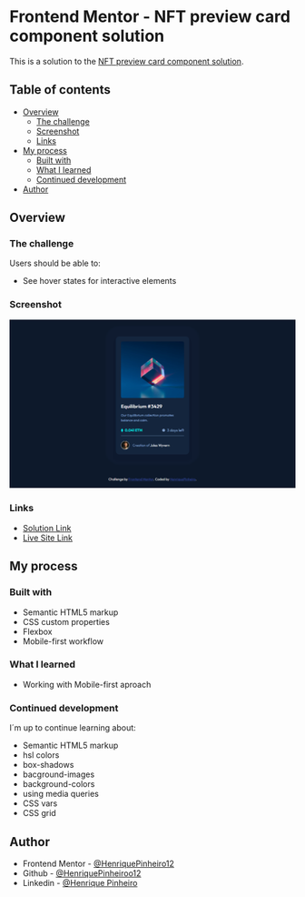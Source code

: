 # Frontend Mentor - NFT preview card component solution

This is a solution to the [NFT preview card component solution](https://www.frontendmentor.io/challenges/nft-preview-card-component-SbdUL_w0U/).


## Table of contents

- [Overview](#overview)
  - [The challenge](#the-challenge)
  - [Screenshot](#screenshot)
  - [Links](#links)
- [My process](#my-process)
  - [Built with](#built-with)
  - [What I learned](#what-i-learned)
  - [Continued development](#continued-development)
- [Author](#author)


## Overview

### The challenge

Users should be able to:

- See hover states for interactive elements

### Screenshot

![](./images/print.png)


### Links

- [Solution Link](https://www.frontendmentor.io/solutions/responsive-nft-preview-card-vDDbfOSRm)
- [Live Site Link](https://henriquepinheiro12.github.io/NFT-preview-card-component/)

## My process

### Built with

- Semantic HTML5 markup
- CSS custom properties
- Flexbox
- Mobile-first workflow

### What I learned

- Working with Mobile-first aproach

### Continued development

I´m up to continue learning about:

- Semantic HTML5 markup
- hsl colors
- box-shadows
- bacground-images
- background-colors
- using media queries
- CSS vars
- CSS grid

## Author

- Frontend Mentor - [@HenriquePinheiro12](https://www.frontendmentor.io/profile/HenriquePinheiro12)
- Github - [@HenriquePinheiroo12](https://github.com/henriquepinheiro12/)
- Linkedin - [@Henrique Pinheiro](https://www.linkedin.com/in/henrique-pinheiro-a43b62203/)
